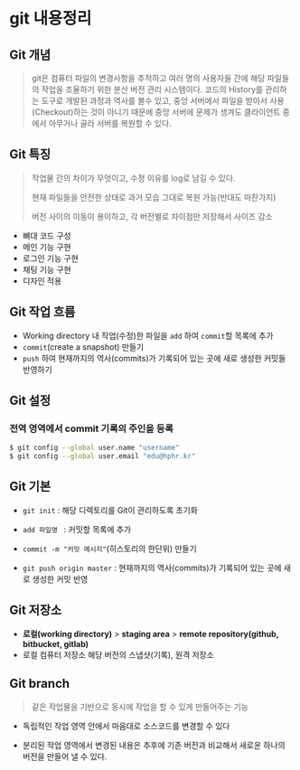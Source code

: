 # git 내용정리

## Git 개념

> git은 컴퓨터 파일의 변경사항을 추적하고 여러 명의 사용자들 간에 해당 파일들의 작업을 조율하기 위한 분산 버전 관리 시스템이다. 코드의 History를 관리하는 도구로 개발된 과정과 역사를 볼수 있고,  중앙 서버에서 파일을 받아서 사용(Checkout)하는 것이 아니기 때문에 중앙 서버에 문제가 생겨도 클라이언트 중에서 아무거나 골라 서버를 복원할 수 있다. 



## Git 특징

> 작업물 간의 차이가 무엇이고, 수정 이유를 log로 남길 수 있다.
>
> 현재 파일들을 안전한 상태로 과거 모습 그대로 복원 가능(반대도 마찬가지)
>
> 버전 사이의 이동이 용이하고, 각 버전별로 차이점만 저장해서 사이즈 감소

- 뼈대 코드 구성
- 메인 기능 구현
- 로그인 기능 구현
- 채팅 기능 구현
- 디자인 적용



## Git 작업 흐름

- Working directory 내 작업(수정)한 파일을 `add` 하여 `commit`할 목록에 추가
- `commit`(create a snapshot) 만들기
- `push` 하여 현재까지의 역사(commits)가 기록되어 있는 곳에 새로 생성한 커밋들 반영하기



## Git 설정

### 전역 영역에서 commit 기록의 주인을 등록

```bash
$ git config --global user.name "username"
$ git config --global user.email "edu@hphr.kr"
```



## Git 기본

- `git init` : 해당 디렉토리를 Git이 관리하도록 초기화

- `add 파일명 ` : 커밋할 목록에 추가
- `commit -m "커밋 메시지"`(히스토리의 한단위) 만들기
- `git push origin master` : 현재까지의 역사(commits)가 기록되어 있는 곳에 새로 생성한 커밋 반영



## Git 저장소

- **로컬(working directory)** > **staging area** > **remote repository(github, bitbucket, gitlab)**
- 로컬 컴퓨터 저장소 해당 버전의 스냅샷(기록), 원격 저장소



## Git branch

> 같은 작업물을 기반으로 동시에 작업을 할 수 있게 만들어주는 기능

- 독립적인 작업 영역 안에서 마음대로 소스코드를 변경할 수 있다

- 분리된 작업 영역에서 변경된 내용은 추후에 기존 버전과 비교해서 새로운 하나의 버전을 만들어 낼 수 있다.

  

  